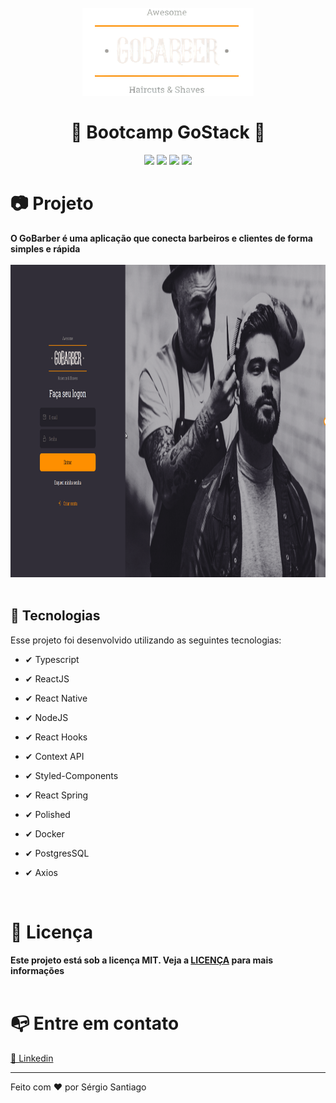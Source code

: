 <h1 align="center">
<br>
    <img src="./github/logo.png" alt="Gobarber">
    <br>
    <br>
    🚀 Bootcamp GoStack 🚀
</h1>

<div align="center">
    <img src="https://img.shields.io/static/v1?label=made_by&message=Sérgio Santiago&color=#ff9000&style=<STYLE>&logo=<LOGO>"/>
    <img src="https://img.shields.io/static/v1?label=language&message=typescript&color=#ff9000&style=<STYLE>&logo=<LOGO>"/>
    <img src="https://img.shields.io/static/v1?label=last_commit&message=october&color=#ff9000&style=<STYLE>&logo=<LOGO>"/>
    <img src="https://img.shields.io/static/v1?label=license&message=MIT&color=#ff9000&style=<STYLE>&logo=<LOGO>"/>
</div>


<h1> 📷 Projeto</h1>
<b>O GoBarber é uma aplicação que conecta barbeiros e clientes de forma simples e rápida</b>

<div align="center" id="id">
<br>
    <img src="./github/login.gif" alt="demo-login" height="500">
    
</div>
<br>

## 🚀 Tecnologias 

Esse projeto foi desenvolvido utilizando as seguintes tecnologias: 

- ✔ Typescript

- ✔ ReactJS

- ✔ React Native

- ✔ NodeJS

- ✔ React Hooks

- ✔ Context API

- ✔ Styled-Components

- ✔ React Spring

- ✔ Polished

- ✔ Docker 

- ✔ PostgresSQL

- ✔ Axios

<br>

<h1> 📑 Licença</h1>
<b>Este projeto está sob a licença MIT. Veja a <a href="">LICENÇA</a> para mais informações</b>

<br>
<br>

<h1> 📭 Entre em contato</h1>
<a href="https://www.linkedin.com/in/s%C3%A9rgio-santiago-16427217a/"> 🔗 Linkedin</a>

<br>
<hr>

<p>Feito com ❤ por Sérgio Santiago<p>
